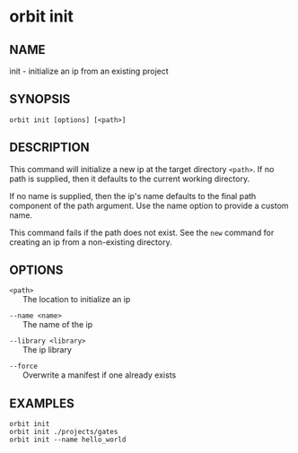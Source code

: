 # __orbit init__

## __NAME__

init - initialize an ip from an existing project

## __SYNOPSIS__

```
orbit init [options] [<path>]
```

## __DESCRIPTION__

This command will initialize a new ip at the target directory `<path>`. If no path
is supplied, then it defaults to the current working directory.

If no name is supplied, then the ip's name defaults to the final path component
of the path argument. Use the name option to provide a custom name.

This command fails if the path does not exist. See the `new` command for
creating an ip from a non-existing directory.

## __OPTIONS__

`<path>`  
      The location to initialize an ip

`--name <name>`  
      The name of the ip

`--library <library>`  
      The ip library

`--force`  
      Overwrite a manifest if one already exists

## __EXAMPLES__

```
orbit init
orbit init ./projects/gates
orbit init --name hello_world
```

